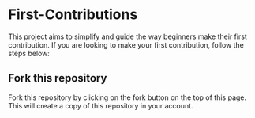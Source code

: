 # First-Contributions
This project aims to simplify and guide the way beginners make their first contribution. If you are looking to make your first contribution, follow the steps below:

## Fork this repository

Fork this repository by clicking on the fork button on the top of this page.
This will create a copy of this repository in your account.
